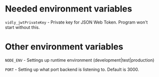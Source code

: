 # Needed environment variables

`vidly_jwtPrivateKey` - Private key for JSON Web Token. Program won't start without this.

# Other environment variables

`NODE_ENV` - Settings up runtime environment (development|test|production)

`PORT` - Setting up what port backend is listening to. Default is 3000.
